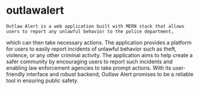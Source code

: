 # outlawalert
    Outlaw Alert is a web application built with MERN stack that allows users to report any unlawful behavior to the police department, 
  which can then take necessary actions. The application provides a platform for users to easily report incidents of unlawful behavior such as theft, 
  violence, or any other criminal activity. The application aims to help create a safer community by encouraging users to report such incidents 
  and enabling law enforcement agencies to take prompt actions. With its user-friendly interface and robust backend, Outlaw Alert promises to be a reliable tool in 
  ensuring public safety.
